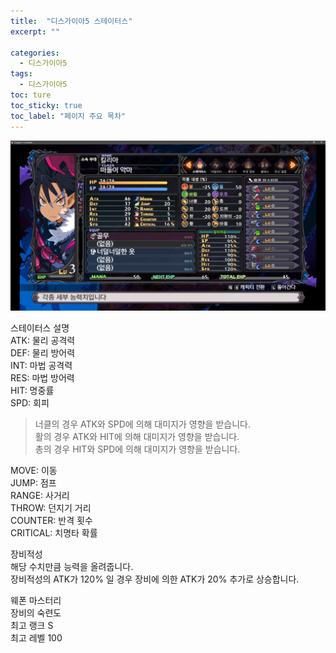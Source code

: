 ```yaml
---
title:  "디스가이아5 스테이터스"
excerpt: ""

categories:
  - 디스가이아5
tags:
  - 디스가이아5
toc: ture
toc_sticky: true
toc_label: "페이지 주요 목차"
---
```


![title](/assets/images/disgaea5/status.png)

스테이터스 설명  
ATK: 물리 공격력  
DEF: 물리 방어력  
INT: 마법 공격력  
RES: 마법 방어력  
HIT: 명중률  
SPD: 회피

> 너클의 경우 ATK와 SPD에 의해 대미지가 영향을 받습니다.  
> 활의 경우 ATK와 HIT에 의해 대미지가 영향을 받습니다.  
> 총의 경우 HIT와 SPD에 의해 대미지가 영향을 받습니다.  
> 

MOVE: 이동  
JUMP: 점프  
RANGE: 사거리  
THROW: 던지기 거리  
COUNTER: 반격 횟수  
CRITICAL: 치명타 확률  

장비적성  
해당 수치만큼 능력을 올려줍니다.  
장비적성의 ATK가 120% 일 경우 장비에 의한 ATK가 20% 추가로 상승합니다.

웨폰 마스터리  
장비의 숙련도  
최고 랭크 S  
최고 레벨 100

